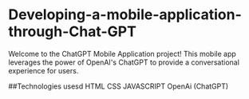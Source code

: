 # Developing-a-mobile-application-through-Chat-GPT
Welcome to the ChatGPT Mobile Application project! This mobile app leverages the power of OpenAI's ChatGPT to provide a conversational experience for users.

##Technologies usesd
HTML
CSS
JAVASCRIPT
OpenAi (ChatGPT)
